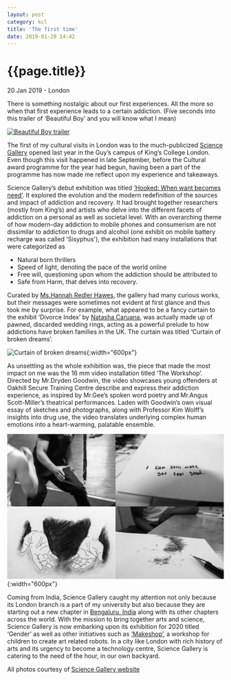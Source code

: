 ```yaml
---
layout: post
category: kcl
title: 'The first time'
date: 2019-01-20 14:42
---
```


{{page.title}}
================

<p class="meta">20 Jan 2019 - London</p>

There is something nostalgic about our first experiences. All the more so when that first experience leads to a certain addiction. (Five seconds into this trailer of ‘Beautiful Boy’ and you will know what I mean) 

<a href="https://www.youtube.com/watch?v=8NR8w8s9zWA" target="_blank"><img src="https://img.youtube.com/vi/8NR8w8s9zWA/0.jpg" 
alt="Beautiful Boy trailer" width="900" height="360" /></a>

The first of my cultural visits in London was to the much-publicized [Science Gallery](https://london.sciencegallery.com/) opened last year in the Guy’s campus of King’s College London. Even though this visit happened in late September, before the Cultural award programme for the year had begun, having been a part of the programme has now made me reflect upon my experience and takeaways. 

Science Gallery’s debut exhibition was titled [‘Hooked: When want becomes need’](https://london.sciencegallery.com/seasons/hooked). It explored the evolution and the modern redefinition of the sources and impact of addiction and recovery. It had brought together researchers (mostly from King’s) and artists who delve into the different facets of addiction on a personal as well as societal level. With an overarching theme of how modern-day addiction to mobile phones and consumerism are not dissimilar to addiction to drugs and alcohol (one exhibit on mobile battery recharge was called 'Sisyphus'), the exhibition had many installations that were categorized as <ul>
	<li> Natural born thrillers </li>
	<li> Speed of light, denoting the pace of the world online </li>
	<li> Free will, questioning upon whom the addiction should be attributed to </li> 
	<li> Safe from Harm, that delves into recovery. </li>
</ul>

Curated by [Ms.Hannah Redler Hawes](https://twitter.com/hannah_redler), the gallery had many curious works, but their messages were sometimes not evident at first glance and thus took me by surprise. For example, what appeared to be a fancy curtain to the exhibit ‘Divorce Index’ by [Natasha Caruana](http://natashacaruana.com/), was actually made up of pawned, discarded wedding rings, acting as a powerful prelude to how addictions have broken families in the UK. The curtain was titled ‘Curtain of broken dreams’. 

![Curtain of broken dreams](/images/posts/kcl/2019-01-20/Rings.jpg){:width="600px"}

As unsettling as the whole exhibition was, the piece that made the most impact on me was the 16 mm video installation titled ‘The Workshop’. Directed by Mr.Dryden Goodwin, the video showcases young offenders at Oakhill Secure Training Centre describe and express their addiction experience, as inspired by Mr.Gee’s spoken word poetry and Mr.Angus Scott-Miller’s theatrical performances. Laden with Goodwin’s own visual essay of sketches and photographs, along with Professor Kim Wolff’s insights into drug use, the video translates underlying complex human emotions into a heart-warming, palatable ensemble. 

![The Workshop](/images/posts/kcl/2019-01-20/Workshop.jpg){:width="600px"}

Coming from India, Science Gallery caught my attention not only because its London branch is a part of my university but also because they are starting out a new chapter in [Bengaluru, India](https://bengaluru.sciencegallery.com/) along with its other chapters across the world. With the mission to bring together arts and science, Science Gallery is now embarking upon its exhibition for 2020 titled ‘Gender’ as well as other initiatives such as [‘Makeshop’](https://london.sciencegallery.com/events/makeshop-february-half-term-2019), a workshop for children to create art related robots. In a city like London with rich history of arts and its urgency to become a technology centre, Science Gallery is catering to the need of the hour, in our own backyard.

All photos courtesy of [Science Gallery website](https://london.sciencegallery.com)